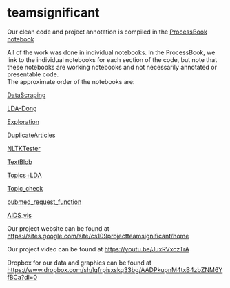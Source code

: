 # teamsignificant

Our clean code and project annotation is compiled in the [ProcessBook notebook](https://github.com/dyan1211/teamsignificant/blob/master/ProcessBook.ipynb)

All of the work was done in individual notebooks.  In the ProcessBook, we link to the individual notebooks for each section of the code, but note that these notebooks are working notebooks and not necessarily annotated or presentable code.  
The approximate order of the notebooks are:

   [DataScraping](https://github.com/dyan1211/teamsignificant/blob/master/DataScraping.ipynb)
   
   [LDA-Dong](https://github.com/dyan1211/teamsignificant/blob/master/LDA-Dong.ipynb)
   
   [Exploration](https://github.com/dyan1211/teamsignificant/blob/master/Exploration.ipynb)
   
   [DuplicateArticles](https://github.com/dyan1211/teamsignificant/blob/master/DuplicateArticles.ipynb)
   
   [NLTKTester](https://github.com/dyan1211/teamsignificant/blob/master/NLTKTester.ipynb)
   
   [TextBlob](https://github.com/dyan1211/teamsignificant/blob/master/Textblob.ipynb)
   
   [Topics+LDA](https://github.com/dyan1211/teamsignificant/blob/master/Topics+LDA.ipynb)
   
   [Topic_check](https://github.com/dyan1211/teamsignificant/blob/master/Topic_check.ipynb)
   
   [pubmed_request_function](https://github.com/dyan1211/teamsignificant/blob/master/pubmed_request_function.ipynb)
   
   [AIDS_vis](https://github.com/dyan1211/teamsignificant/blob/master/AIDs_vis.ipynb)
  
  
Our project website can be found at https://sites.google.com/site/cs109projectteamsignificant/home

Our project video can be found at https://youtu.be/JuxRVxczTrA

Dropbox for our data and graphics can be found at 
https://www.dropbox.com/sh/lqfrpisxskq33bg/AADPkupnM4txB4zbZNM6YfBCa?dl=0